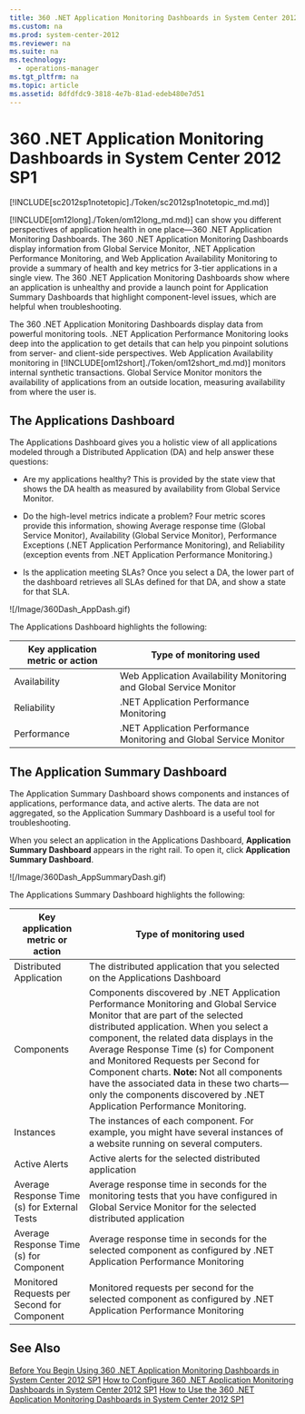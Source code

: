 ```yaml
---
title: 360 .NET Application Monitoring Dashboards in System Center 2012 SP1
ms.custom: na
ms.prod: system-center-2012
ms.reviewer: na
ms.suite: na
ms.technology: 
  - operations-manager
ms.tgt_pltfrm: na
ms.topic: article
ms.assetid: 8dfdfdc9-3818-4e7b-81ad-edeb480e7d51
---
```

# 360 .NET Application Monitoring Dashboards in System Center 2012 SP1
[!INCLUDE[sc2012sp1notetopic]./Token/sc2012sp1notetopic_md.md)]

[!INCLUDE[om12long]./Token/om12long_md.md)] can show you different perspectives of application health in one place—360 .NET Application Monitoring Dashboards. The 360 .NET Application Monitoring Dashboards display information from Global Service Monitor, .NET Application Performance Monitoring, and Web Application Availability Monitoring to provide a summary of health and key metrics for 3\-tier applications in a single view. The 360 .NET Application Monitoring Dashboards show where an application is unhealthy and provide a launch point for Application Summary Dashboards that highlight component\-level issues, which are helpful when troubleshooting.

The 360 .NET Application Monitoring Dashboards display data from powerful monitoring tools. .NET Application Performance Monitoring looks deep into the application to get details that can help you pinpoint solutions from server\- and client\-side perspectives. Web Application Availability monitoring in [!INCLUDE[om12short]./Token/om12short_md.md)] monitors internal synthetic transactions. Global Service Monitor monitors the availability of applications from an outside location, measuring availability from where the user is.

## The Applications Dashboard
The Applications Dashboard gives you a holistic view of all applications modeled through a Distributed Application \(DA\) and help answer these questions:

-   Are my applications healthy? This is provided by the state view that shows the DA health as measured by availability from Global Service Monitor.

-   Do the high\-level metrics indicate a problem? Four metric scores provide this information, showing Average response time \(Global Service Monitor\), Availability \(Global Service Monitor\), Performance Exceptions \(.NET Application Performance Monitoring\), and Reliability \(exception events from .NET Application Performance Monitoring.\)

-   Is the application meeting SLAs? Once you select a DA, the lower part of the dashboard retrieves all SLAs defined for that DA, and show a state for that SLA.

![/Image/360Dash_AppDash.gif)

The Applications Dashboard highlights the following:

|Key application metric or action|Type of monitoring used|
|------------------------------------|---------------------------|
|Availability|Web Application Availability Monitoring and Global Service Monitor|
|Reliability|.NET Application Performance Monitoring|
|Performance|.NET Application Performance Monitoring and Global Service Monitor|

## The Application Summary Dashboard
The Application Summary Dashboard shows components and instances of applications, performance data, and active alerts. The data are not aggregated, so the Application Summary Dashboard is a useful tool for troubleshooting.

When you select an application in the Applications Dashboard, **Application Summary Dashboard** appears in the right rail. To open it, click **Application Summary Dashboard**.

![/Image/360Dash_AppSummaryDash.gif)

The Applications Summary Dashboard highlights the following:

|Key application metric or action|Type of monitoring used|
|------------------------------------|---------------------------|
|Distributed Application|The distributed application that you selected on the Applications Dashboard|
|Components|Components discovered by .NET Application Performance Monitoring and Global Service Monitor that are part of the selected distributed application. When you select a component, the related data displays in the Average Response Time \(s\) for Component and Monitored Requests per Second for Component charts. **Note:** Not all components have the associated data in these two charts—only the components discovered by .NET Application Performance Monitoring.|
|Instances|The instances of each component. For example, you might have several instances of a website running on several computers.|
|Active Alerts|Active alerts for the selected distributed application|
|Average Response Time \(s\) for External Tests|Average response time in seconds for the monitoring tests that you have configured in Global Service Monitor for the selected distributed application|
|Average Response Time \(s\) for Component|Average response time in seconds for the selected component as configured by .NET Application Performance Monitoring|
|Monitored Requests per Second for Component|Monitored requests per second for the selected component as configured by .NET Application Performance Monitoring|

## See Also
[Before You Begin Using 360 .NET Application Monitoring Dashboards in System Center 2012 SP1](./Before-You-Begin-Using-360-.NET-Application-Monitoring-Dashboards-in-System-Center-2012-SP1.md)
[How to Configure 360 .NET Application Monitoring Dashboards in System Center 2012 SP1](./How-to-Configure-360-.NET-Application-Monitoring-Dashboards-in-System-Center-2012-SP1.md)
[How to Use the 360 .NET Application Monitoring Dashboards in System Center 2012 SP1](./How-to-Use-the-360-.NET-Application-Monitoring-Dashboards-in-System-Center-2012-SP1.md)



